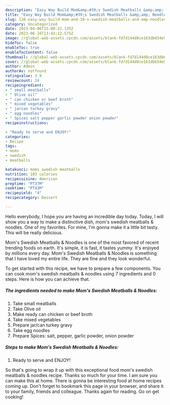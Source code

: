 ```yaml
---
description: "Easy Way Build Mom&amp;#39;s Swedish Meatballs &amp;amp; Noodles yang Delicious}"
title: "Easy Way Build Mom&amp;#39;s Swedish Meatballs &amp;amp; Noodles yang Delicious}"
slug: 138-easy-way-build-mom-and-39-s-swedish-meatballs-and-amp-noodles-yang-delicious
category: Uncategorized
date: 2023-04-06T15:00:22.135Z
date: 2023-06-16T13:43:12.575Z
image: //global-web-assets.cpcdn.com/assets/blank-fd7d144d8ce163db654e5a02c40b08a2775adb7897d16e4062681dc7e1b2800f.png
hideToc: false
enableToc: true
enableTocContent: false
thumbnail: //global-web-assets.cpcdn.com/assets/blank-fd7d144d8ce163db654e5a02c40b08a2775adb7897d16e4062681dc7e1b2800f.png
cover: //global-web-assets.cpcdn.com/assets/blank-fd7d144d8ce163db654e5a02c40b08a2775adb7897d16e4062681dc7e1b2800f.png
author: Admin
authorAv: notfound
ratingvalue: 3.9
reviewcount: 24
recipeingredient:
- " small meatballs"
- " Olive oil"
- " can chicken or beef broth"
- " mixed vegetables"
- " jarcan turkey gravy"
- " egg noodles"
- " Spices salt pepper garlic powder onion powder"
recipeinstructions:

- "Ready to serve and ENJOY!"
categories:
- Recipe
tags:
- moms
- swedish
- meatballs

katakunci: moms swedish meatballs 
nutrition: 103 calories
recipecuisine: American
preptime: "PT37M"
cooktime: "PT43M"
recipeyield: "4"
recipecategory: Dessert

---
```



Hello everybody, I hope you are having an incredible day today. Today, I will show you a way to make a distinctive dish, mom&#39;s swedish meatballs &amp; noodles. One of my favorites. For mine, I'm gonna make it a little bit tasty. This will be really delicious.



Mom&#39;s Swedish Meatballs &amp; Noodles is one of the most favored of recent trending foods on earth. It's simple, it is fast, it tastes yummy. It's enjoyed by millions every day. Mom&#39;s Swedish Meatballs &amp; Noodles is something that I have loved my entire life. They are fine and they look wonderful.


To get started with this recipe, we have to prepare a few components. You can cook mom&#39;s swedish meatballs &amp; noodles using 7 ingredients and 0 steps. Here is how you can achieve that.

<!--inarticleads1-->

##### The ingredients needed to make Mom&#39;s Swedish Meatballs &amp; Noodles:

1. Take  small meatballs
1. Take  Olive oil
1. Make ready  can chicken or beef broth
1. Take  mixed vegetables
1. Prepare  jar/can turkey gravy
1. Take  egg noodles
1. Prepare  Spices: salt, pepper, garlic powder, onion powder




<!--inarticleads2-->

##### Steps to make Mom&#39;s Swedish Meatballs &amp; Noodles:


1. Ready to serve and ENJOY!



So that's going to wrap it up with this exceptional food mom&#39;s swedish meatballs &amp; noodles recipe. Thanks so much for your time. I am sure you can make this at home. There is gonna be interesting food at home recipes coming up. Don't forget to bookmark this page in your browser, and share it to your family, friends and colleague. Thanks again for reading. Go on get cooking!
